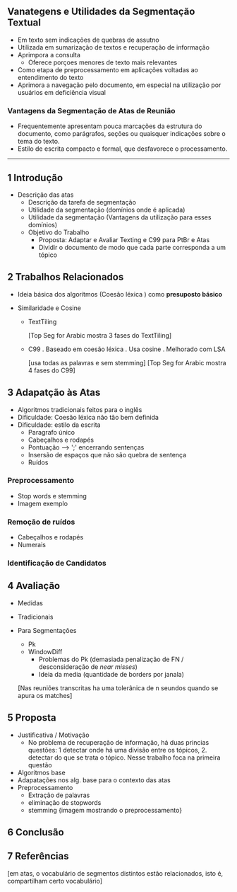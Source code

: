 
## Vanategens e Utilidades da Segmentação Textual
  - Em texto sem indicações de quebras de assutno
  - Utilizada em sumarização de textos e recuperação de informação
  - Aprimpora a consulta
    - Oferece porçoes menores de texto mais relevantes
  - Como etapa de preprocessamento em aplicações voltadas ao entendimento do texto
  - Aprimora a navegação pelo documento, em especial na utilização por usuários em deficiência visual

### Vantagens da Segmentação de Atas de Reunião
  - Frequentemente apresentam pouca marcações da estrutura do documento, como parágrafos, seções ou quaisquer indicações sobre o tema do texto.
  - Estilo de escrita compacto e formal, que desfavorece o processamento.



* * *


## 1 Introdução
* Descrição das atas
  * Descrição da tarefa de segmentação
  * Utilidade da segmentação (domínios onde é aplicada)
  * Utilidade da segmentação (Vantagens da utilização para esses domínios)
  * Objetivo do Trabalho
    * Proposta: Adaptar e Avaliar Texting e C99 para PtBr e Atas
    * Dividir o documento de modo que cada parte corresponda a um tópico

## 2 Trabalhos Relacionados

* Ideia básica dos algorítmos (Coesão léxica ) como **presuposto básico**
* Similaridade e Cosine

  - TextTiling

    [Top Seg for Arabic mostra 3 fases do TextTiling]	

  - C99
    . Baseado em coesão léxica
    . Usa cosine
    . Melhorado com LSA

    [usa todas as palavras e sem stemming]
    [Top Seg for Arabic mostra 4 fases do C99]	
	

## 3 Adapatção às Atas

  * Algoritmos tradicionais feitos para o inglês
  * Dificuldade: Coesão léxica não tão bem definida
  * Dificuldade: estilo da escrita
    - Paragrafo único
    - Cabeçalhos e rodapés
    - Pontuação --> ';' encerrando sentenças
    - Insersão de espaços que não são quebra de sentença
    - Ruídos

### 		Preprocessamento

  * Stop words e stemming
  * Imagem exemplo
	
### 		Remoção de ruídos
	
  * Cabeçalhos e rodapés
  * Numerais	

### 		Identificação de Candidatos


## 4 Avaliação
  - Medidas
  * Tradicionais
  * Para Segmentações
      - Pk
      - WindowDiff
          * Problemas do Pk (demasiada penalização de FN / desconsideração de _near misses_)
          * Ideia da media (quantidade de borders por janala)

	[Nas reuniões transcritas ha uma tolerânica de n seundos quando se apura os matches]
	
	
	
	
		
## 5 Proposta
  - Justificativa / Motivação
    - No problema de recuperação de informação, há duas princias questões: 1 detectar onde há uma divisão entre os tópicos, 2. detectar do que se trata o tópico. Nesse trabalho foca na primeira questão
  - Algoritmos base
  - Adapatações nos alg. base para o contexto das atas
  - Preprocessamento
    - Extração de palavras
    - eliminação de stopwords
    - stemming
    {imagem mostrando o preprocessamento}

## 6 Conclusão

## 7 Referências


[em atas, o vocabulário de segmentos distintos estão relacionados, isto é, compartilham certo vocabulário]


